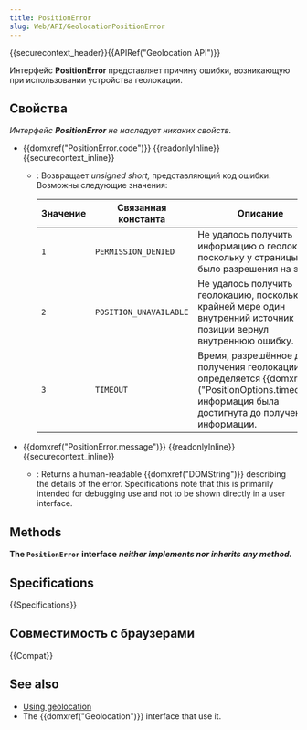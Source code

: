 ```yaml
---
title: PositionError
slug: Web/API/GeolocationPositionError
---
```


{{securecontext_header}}{{APIRef("Geolocation API")}}

Интерфейс **PositionError** представляет причину ошибки, возникающую при использовании устройства геолокации.

## Свойства

_Интерфейс **PositionError** не наследует никаких свойств._

- {{domxref("PositionError.code")}} {{readonlyInline}} {{securecontext_inline}}

  - : Возвращает _unsigned short,_ представляющий код ошибки. Возможны следующие значения:

    | Значение | Связанная константа    | Описание                                                                                                                                              |
    | -------- | ---------------------- | ----------------------------------------------------------------------------------------------------------------------------------------------------- |
    | `1`      | `PERMISSION_DENIED`    | Не удалось получить информацию о геолокации, поскольку у страницы не было разрешения на это.                                                          |
    | `2`      | `POSITION_UNAVAILABLE` | Не удалось получить геолокацию, поскольку по крайней мере один внутренний источник позиции вернул внутреннюю ошибку.                                  |
    | `3`      | `TIMEOUT`              | Время, разрешённое для получения геолокации, определяется {{domxref ("PositionOptions.timeout")}} информация была достигнута до получения информации. |

- {{domxref("PositionError.message")}} {{readonlyInline}} {{securecontext_inline}}
  - : Returns a human-readable {{domxref("DOMString")}} describing the details of the error. Specifications note that this is primarily intended for debugging use and not to be shown directly in a user interface.

## Methods

**The `PositionError` interface _neither implements nor inherits any method._**

## Specifications

{{Specifications}}

## Совместимость с браузерами

{{Compat}}

## See also

- [Using geolocation](/ru/docs/WebAPI/Using_geolocation)
- The {{domxref("Geolocation")}} interface that use it.
